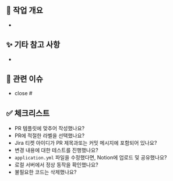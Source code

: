 ## 📌 작업 개요

<!-- 어떤 기능/버그를 작업했는지 간단히 설명해주세요 -->
- 

## ✨ 기타 참고 사항

<!-- 리뷰어가 참고해야 할 사항이나, 보완 예정인 내용이 있다면 작성해주세요 -->
- 

## 🔗 관련 이슈

<!-- 해당 PR이 어떤 이슈와 연결되는지 명시해주세요 -->

- close #

## ✅ 체크리스트

- PR 템플릿에 맞추어 작성했나요?
- PR에 적절한 라벨을 선택했나요?
- Jira 티켓 아이디가 PR 제목과또는 커밋 메시지에 포함되어 있나요?
- 변경 내용에 대한 테스트를 진행했나요?
- `application.yml` 파일을 수정했다면, Notion에 업로드 및 공유했나요?
- 로컬 서버에서 정상 동작을 확인했나요?
- 불필요한 코드는 삭제했나요?